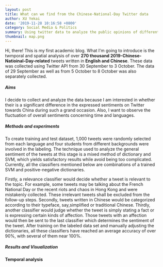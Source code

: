 ```yaml
---
layout: post
title: What can we find from the Chinese-National-Day Twitter data
author: XU Yekai
date: '2019-11-28 10:16:58 +0800'
category: Social Media & Politics
summary: Using twitter data to analyze the public opinions of different countries towards China during the 2019 Chinese National Day.
thumbnail: map.png
---
```


Hi, there! This is my first academic blog. What I'm going to introduce is the twmporal and spatial analysis of over **270 thousand 2019-Chinese-Natioinal-Day-related** tweets written in **English and Chinese**. These data was collected using Twitter API from 30 September to 3 October. The data of 29 September as well as from 5 October to 8 October was also separately collected.

##### Aims
I decide to collect and analyze the data because I am interested in whether their is a significant difference in the expressed sentiments on Twitter towards China during such a grand occasion. Also, I want to observe the fluctuation of overall sentiments concerning time and languages.

##### Methods and experiments
To create training and test dataset, 1,000 tweets were randomly selected from each language and four students from different backgrounds were involved in the labeling. The technique used to analyze the general sentiment of the tweets at this stage is a mixed method of dictionary and SVM, which yields satisfactory results while avoid being too complicated. Currently, all the classifiers mentioned below are combinations of a trained SVM and positive-negative dictionaries.

Firstly, a relevance classifier would decide whether a tweet is relevant to the topic. For example, some tweets may be talking about the French National Day or the recent riots and chaos in Hong Kong and were mistakenly collected. These irrelevant tweets shall be excluded from the follow-up steps. Secondly, tweets written in Chinese would be categorized according to their typeface, say,simplified or traditional Chinese. Thirdly, another classifier would judge whether the tweet is simply stating a fact or is expressing certain kinds of affection. Those tweets with an affection would then be sent to the last classifier which determines the sentiment of the tweet. After training on the labeled data set and manually adjusting the dictionaries, all these classifiers have reached an average accuracy of over 90%, with several of them near 100%.

##### Results and Visualization
**Temporal analysis**

